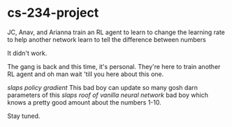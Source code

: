 # cs-234-project

JC, Anav, and Arianna train an RL agent to learn to change the learning rate to help another network learn to tell the difference between numbers

It didn't work.

The gang is back and this time, it's personal. They're here to train another RL agent and oh man wait 'till you here about this one. 

*slaps policy gradient* This bad boy can update so many gosh darn parameters of this *slaps roof of vanilla neural network* bad boy which knows a pretty good amount about the numbers 1-10.

Stay tuned.
